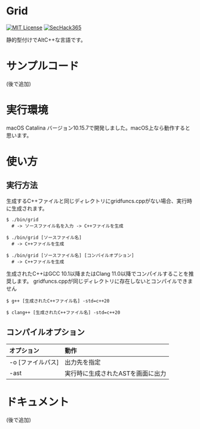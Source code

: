 # Grid

[![MIT License](http://img.shields.io/badge/license-MIT-blue.svg?style=flat)](LICENSE)
[![SecHack365](https://img.shields.io/badge/SecHack365-2020-ffd700.svg)](https://sechack365.nict.go.jp/)

静的型付けでAltC++な言語です。

# サンプルコード

(後で追加)

# 実行環境

macOS Catalina バージョン10.15.7で開発しました。macOS上なら動作すると思います。

# 使い方

## 実行方法
生成するC++ファイルと同じディレクトリにgridfuncs.cppがない場合、実行時に生成されます。
```
$ ./bin/grid
  # -> ソースファイル名を入力 -> C++ファイルを生成

$ ./bin/grid [ソースファイル名]
  # -> C++ファイルを生成

$ ./bin/grid [ソースファイル名] [コンパイルオプション]
  # -> C++ファイルを生成
```

生成されたC++はGCC 10.1以降またはClang 11.0以降でコンパイルすることを推奨します。
gridfuncs.cppが同じディレクトリに存在しないとコンパイルできません
```
$ g++ [生成されたC++ファイル名] -std=c++20

$ clang++ [生成されたC++ファイル名] -std=c++20
```

## コンパイルオプション
| オプション | 動作 |
|:-----------|:------------|
| -o [ファイルパス] | 出力先を指定 |
| -ast | 実行時に生成されたASTを画面に出力 |

# ドキュメント

(後で追加)